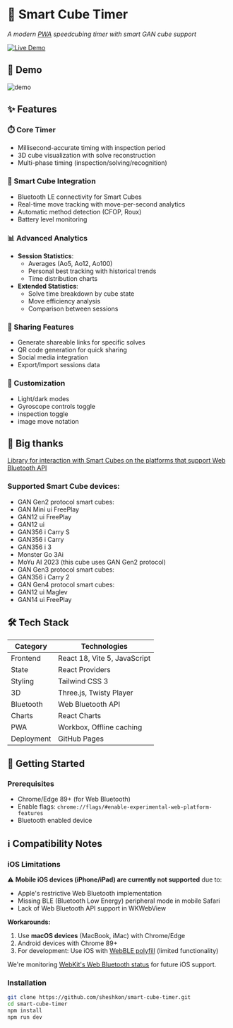 # 🚀 Smart Cube Timer  
*A modern [PWA](https://en.wikipedia.org/wiki/Progressive_web_app) speedcubing timer with smart GAN cube support*

[![Live Demo](https://img.shields.io/badge/Live_Demo-Open-green?style=for-the-badge)](https://sheshkon.github.io/smart-cube-timer/)



## 🎥 Demo

![demo](https://github.com/user-attachments/assets/f251dc53-c487-4c5d-bfcc-fdd982cd6a0f)


<!-- 
<div align="center">
  <img src="./public/screenshots/light-screenshot-mobile.jpg" width="75px" alt="Light Mode"/>
  <img src="./public/screenshots/dark-screenshot-mobile.jpg" width="75px" alt="Dark Mode"/>
  <img src="./public/screenshots/statistics-mobile.jpg" width="75px" alt="Statistics"/>
  <em>Fig 1. Mobile interface (Light/Dark/Stats)</em>
</div>

<div align="center">
  <img src="./public/screenshots/dark-screenshot-desktop.jpg" width="250px" alt="Desktop Dark"/>
  <img src="./public/screenshots/light-screenshot-desktop.jpg" width="250px" alt="Desktop Light"/>
  <img src="./public/screenshots/extended-stats.jpg" width="250px" alt="Extended Stats"/>
  <em>Fig 2. Desktop interface (Dark/Light/Extended Statistics)</em>
</div>

<div align="center">
  <img src="./public/screenshots/bluetooth-connect.jpg" width="250px" alt="Bluetooth"/>
  <img src="./public/screenshots/move-analysis.jpg" width="250px" alt="Move Analysis"/>
  <img src="./public/screenshots/qr-share.jpg" width="250px" alt="QR Share"/>
  <em>Fig 3. Key Features: Connection, Analysis, Sharing</em>
</div>
-->
## ✨ Features

### ⏱️ Core Timer
- Millisecond-accurate timing with inspection period
- 3D cube visualization with solve reconstruction
- Multi-phase timing (inspection/solving/recognition)

### 🤖 Smart Cube Integration
- Bluetooth LE connectivity for Smart Cubes
- Real-time move tracking with move-per-second analytics
- Automatic method detection (CFOP, Roux)
- Battery level monitoring

### 📊 Advanced Analytics
- **Session Statistics**:
  - Averages (Ao5, Ao12, Ao100)
  - Personal best tracking with historical trends
  - Time distribution charts
- **Extended Statistics**:
  - Solve time breakdown by cube state
  - Move efficiency analysis
  - Comparison between sessions

### 🔗 Sharing Features
- Generate shareable links for specific solves
- QR code generation for quick sharing
- Social media integration
- Export/Import sessions data

### 🎨 Customization
- Light/dark modes
- Gyroscope controls toggle
- inspection toggle
- image move notation

## 🙏 Big thanks 
[Library for interaction with Smart Cubes on the platforms that support Web Bluetooth API](https://github.com/afedotov/gan-web-bluetooth)

### Supported Smart Cube devices:
- GAN Gen2 protocol smart cubes:
- GAN Mini ui FreePlay
- GAN12 ui FreePlay
- GAN12 ui
- GAN356 i Carry S
- GAN356 i Carry
- GAN356 i 3
- Monster Go 3Ai
- MoYu AI 2023 (this cube uses GAN Gen2 protocol)
- GAN Gen3 protocol smart cubes:
- GAN356 i Carry 2
- GAN Gen4 protocol smart cubes:
- GAN12 ui Maglev
- GAN14 ui FreePlay
  
## 🛠️ Tech Stack

| Category       | Technologies |
|----------------|--------------|
| Frontend       | React 18, Vite 5, JavaScript |
| State          | React Providers |
| Styling        | Tailwind CSS 3 |
| 3D             | Three.js, Twisty Player |
| Bluetooth      | Web Bluetooth API |
| Charts         | React Charts |
| PWA            | Workbox, Offline caching |
| Deployment     | GitHub Pages |

## 🚀 Getting Started

### Prerequisites
- Chrome/Edge 89+ (for Web Bluetooth)
- Enable flags: `chrome://flags/#enable-experimental-web-platform-features`
- Bluetooth enabled device

## ℹ️ Compatibility Notes

### iOS Limitations
⚠️ **Mobile iOS devices (iPhone/iPad) are currently not supported** due to:
- Apple's restrictive Web Bluetooth implementation
- Missing BLE (Bluetooth Low Energy) peripheral mode in mobile Safari
- Lack of Web Bluetooth API support in WKWebView

**Workarounds:**
1. Use **macOS devices** (MacBook, iMac) with Chrome/Edge
2. Android devices with Chrome 89+
3. For development: Use iOS with [WebBLE polyfill](https://github.com/WebBluetoothCG/web-bluetooth-polyfill) (limited functionality)

We're monitoring [WebKit's Web Bluetooth status](https://webkit.org/status/#specification-web-bluetooth) for future iOS support.

### Installation
```bash
git clone https://github.com/sheshkon/smart-cube-timer.git
cd smart-cube-timer
npm install
npm run dev
